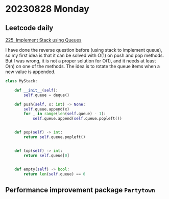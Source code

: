 # 20230828 Monday

## Leetcode daily

[225. Implement Stack using Queues](https://leetcode.com/problems/implement-stack-using-queues/)

I have done the reverse question before (using stack to implement queue), so my first idea is that it can be solved with O(1) on push and pop methods. But I was wrong, it is not a proper solution for O(1), and it needs at least O(n) on one of the methods.
The idea is to rotate the queue items when a new value is appended.

```py
class MyStack:

    def __init__(self):
        self.queue = deque()

    def push(self, x: int) -> None:
        self.queue.append(x)
        for _ in range(len(self.queue) - 1):
            self.queue.append(self.queue.popleft())


    def pop(self) -> int:
        return self.queue.popleft()


    def top(self) -> int:
        return self.queue[0]


    def empty(self) -> bool:
        return len(self.queue) == 0
```

## Performance improvement package `Partytown`
